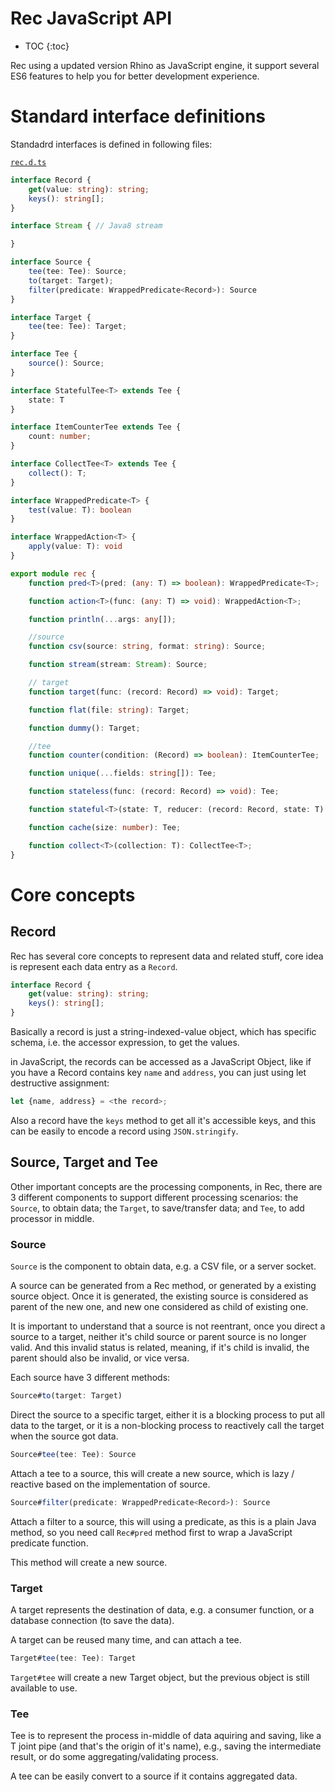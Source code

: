 # Rec JavaScript API

* TOC
{:toc}

Rec using a updated version Rhino as JavaScript engine, it support
several ES6 features to help you for better development experience.

# Standard interface definitions

Standadrd interfaces is defined in following files:

[`rec.d.ts`](https://github.com/rec-framework/rec-core/blob/master/rec-core/src/main/resources/rec.d.ts)
```typescript
interface Record {
    get(value: string): string;
    keys(): string[];
}

interface Stream { // Java8 stream

}

interface Source {
    tee(tee: Tee): Source;
    to(target: Target);
    filter(predicate: WrappedPredicate<Record>): Source
}

interface Target {
    tee(tee: Tee): Target;
}

interface Tee {
    source(): Source;
}

interface StatefulTee<T> extends Tee {
    state: T
}

interface ItemCounterTee extends Tee {
    count: number;
}

interface CollectTee<T> extends Tee {
    collect(): T;
}

interface WrappedPredicate<T> {
    test(value: T): boolean
}

interface WrappedAction<T> {
    apply(value: T): void
}

export module rec {
    function pred<T>(pred: (any: T) => boolean): WrappedPredicate<T>;

    function action<T>(func: (any: T) => void): WrappedAction<T>;

    function println(...args: any[]);

    //source
    function csv(source: string, format: string): Source;

    function stream(stream: Stream): Source;

    // target
    function target(func: (record: Record) => void): Target;

    function flat(file: string): Target;

    function dummy(): Target;

    //tee
    function counter(condition: (Record) => boolean): ItemCounterTee;

    function unique(...fields: string[]): Tee;

    function stateless(func: (record: Record) => void): Tee;

    function stateful<T>(state: T, reducer: (record: Record, state: T) => T): StatefulTee<T>;

    function cache(size: number): Tee;

    function collect<T>(collection: T): CollectTee<T>;
}
```

# Core concepts

## Record

Rec has several core concepts to represent data and related stuff, core idea
is represent each data entry as a `Record`.
```typescript
interface Record {
    get(value: string): string;
    keys(): string[];
}
```

Basically a record is just a string-indexed-value object, which has specific
schema, i.e. the accessor expression, to get the values.

in JavaScript, the records can be accessed as a JavaScript Object, like if
you have a Record contains key `name` and `address`, you can just using let
destructive assignment:
```javascript
let {name, address} = <the record>;
```

Also a record have the `keys` method to get all it's accessible keys, and
this can be easily to encode a record using `JSON.stringify`.

## Source, Target and Tee

Other important concepts are the processing components, in Rec, there are
3 different components to support different processing scenarios: the `Source`,
to obtain data; the `Target`, to save/transfer data; and `Tee`, to add processor
in middle.

### Source

`Source` is the component to obtain data, e.g. a CSV file, or a server socket.

A source can be generated from a Rec method, or generated by a existing source
object. Once it is generated, the existing source is considered as parent of 
the new one, and new one considered as child of existing one.

It is important to understand that a source is not reentrant, once you direct
a source to a target, neither it's child source or parent source is no longer
valid. And this invalid status is related, meaning, if it's child is
invalid, the parent should also be invalid, or vice versa.

Each source have 3 different methods:
```javascript
Source#to(target: Target)
```
Direct the source to a specific target, either it is a blocking process to put
all data to the target, or it is a non-blocking process to reactively call the
target when the source got data.

```javascript
Source#tee(tee: Tee): Source
```
Attach a tee to a source, this will create a new source, which is lazy / reactive
based on the implementation of source.

```javascript
Source#filter(predicate: WrappedPredicate<Record>): Source
```
Attach a filter to a source, this will using a predicate, as this is a plain Java
method, so you need call `Rec#pred` method first to wrap a JavaScript predicate
function.

This method will create a new source.

### Target

A target represents the destination of data, e.g. a consumer function, or a database
connection (to save the data).

A target can be reused many time, and can attach a tee.
```javascript
Target#tee(tee: Tee): Target
```
`Target#tee` will create a new Target object, but the previous object is still available
to use.

### Tee

Tee is to represent the process in-middle of data aquiring and saving, like a T joint
pipe (and that's the origin of it's name), e.g., saving the intermediate result, or
do some aggregating/validating process. 

A tee can be easily convert to a source if it contains aggregated data.

